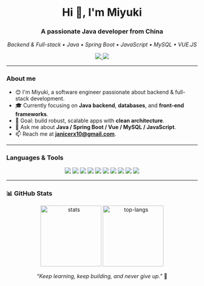 <!-- ---------- HEADER ---------- -->
<h1 align="center">Hi 👋, I'm Miyuki</h1>
<h3 align="center">A passionate Java developer from China</h3>

<p align="center">
  <em>Backend & Full-stack • Java • Spring Boot • JavaScript • MySQL • VUE.JS</em>
</p>

<p align="center">
  <a href="mailto:janicerx10@gmail.com">
    <img src="https://img.shields.io/badge/Email-janicerx10%40gmail.com-red?logo=gmail" />
  </a>
  <img src="https://komarev.com/ghpvc/?username=rishi-mishima&label=Profile%20views&color=0e75b6&style=flat" />
</p>

---

<!-- ---------- ABOUT ---------- -->
### About me

- 😊 I'm Miyuki, a software engineer passionate about backend & full-stack development.  
- 🎓 Currently focusing on **Java backend**, **databases**, and **front-end frameworks**.  
- 🚀 Goal: build robust, scalable apps with **clean architecture**.  
- 💬 Ask me about **Java / Spring Boot / Vue / MySQL / JavaScript**.  
- 📫 Reach me at **janicerx10@gmail.com**.

---

<!-- ---------- TECH STACK BADGES ---------- -->
### Languages & Tools

<p align="center">
  <img src="https://img.shields.io/badge/Java-%23ED8B00?logo=java&logoColor=white" />
  <img src="https://img.shields.io/badge/Spring%20Boot-6DB33F?logo=springboot&logoColor=white" />
  <img src="https://img.shields.io/badge/Vue.js-42b883?logo=vue.js&logoColor=white" />
  <img src="https://img.shields.io/badge/MySQL-4479A1?logo=mysql&logoColor=white" />
  <img src="https://img.shields.io/badge/Redis-DC382D?logo=redis&logoColor=white" />
  <img src="https://img.shields.io/badge/Docker-2496ED?logo=docker&logoColor=white" />
  <img src="https://img.shields.io/badge/Linux-FCC624?logo=linux&logoColor=black" />
  <img src="https://img.shields.io/badge/Git-F05032?logo=git&logoColor=white" />
  <img src="https://img.shields.io/badge/Node.js-339933?logo=node.js&logoColor=white" />
  <img src="https://img.shields.io/badge/TypeScript-3178C6?logo=typescript&logoColor=white" />
</p>

---

<!-- ---------- STATS ROW ---------- -->
### 📊 GitHub Stats

<p align="center">
  <img height="160" src="https://github-readme-stats.vercel.app/api?username=rishi-mishima&show_icons=true&theme=tokyonight&count_private=true&hide=issues&rank_icon=github&cache_seconds=14400" alt="stats" />
  <img height="160" src="https://github-readme-stats.vercel.app/api/top-langs/?username=rishi-mishima&layout=compact&theme=tokyonight&langs_count=8&cache_seconds=14400" alt="top-langs" />
</p>



<p align="center">
  <em>“Keep learning, keep building, and never give up.”</em> 💪
</p>
